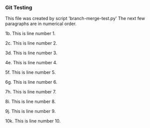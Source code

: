 
### Git Testing

This file was created by script 'branch-merge-test.py'
The next few paragraphs are in numerical order.

1b. This is line number 1.

2c. This is line number 2.

3d. This is line number 3.

4e. This is line number 4.

5f. This is line number 5.

6g. This is line number 6.

7h. This is line number 7.

8i. This is line number 8.

9j. This is line number 9.

10k. This is line number 10.
